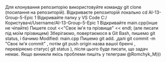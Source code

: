 Для клонування репозиторію використовуйте команду git clone (посилання на репозиторій).
Відкриваєте репозиторій локально cd AI-13-Group-5-Epic 1
Відкривайте папку у VS Code C:/Користувачі/Username/AI-13-Group-5-Epic 1
Відкривайте main.cpp(інше не чіпайте)
Пишете cout <<"Своє ім'я та прізвище" << endl; (але писати під моїм прізвищем)
Зберігаємо, повертаємося в Git Bash, пишемо git status, і бачимо Modified: main.cpp
Пишемо git add. ,далі git commit -m "Своє ім'я commit" , потім git push origin назва вашої бренчі , перевіряємо статус( git status ), після цього буде писати, що задач немає.
Якщо виникли якісь проблеми пишіть у телеграм @Romchyk_M)))
